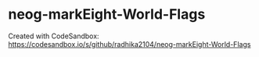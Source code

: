 # neog-markEight-World-Flags

Created with CodeSandbox: <https://codesandbox.io/s/github/radhika2104/neog-markEight-World-Flags>
